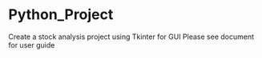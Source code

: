 Python_Project
==============

Create a stock analysis project using Tkinter for GUI
Please see document for user guide